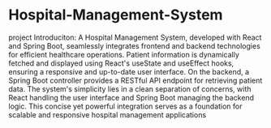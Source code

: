 # Hospital-Management-System
project
Introduciton: A Hospital Management System, developed with React and Spring Boot, seamlessly integrates frontend and backend technologies for efficient healthcare operations. Patient information is dynamically fetched and displayed using React's useState and useEffect hooks, ensuring a responsive and up-to-date user interface. On the backend, a Spring Boot controller provides a RESTful API endpoint for retrieving patient data. The system's simplicity lies in a clean separation of concerns, with React handling the user interface and Spring Boot managing the backend logic. This concise yet powerful integration serves as a foundation for scalable and responsive hospital management applications
